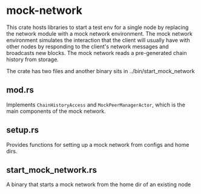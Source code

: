 # mock-network
This crate hosts libraries to start a test env for a single node by replacing the network module with a mock network environment. 
The mock network environment simulates the interaction that the client will usually have with other nodes by 
responding to the client's network messages and broadcasts new blocks. The mock network reads a pre-generated chain 
history from storage.

The crate has two files and another binary sits in ../bin/start_mock_network

## mod.rs
Implements `ChainHistoryAccess` and `MockPeerManagerActor`, which is the main 
components of the mock network.
## setup.rs
Provides functions for setting up a mock network from configs and home dirs.
## start_mock_network.rs
A binary that starts a mock network from the home dir of an existing node